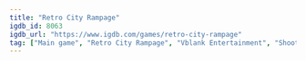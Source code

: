 ```yaml
---
title: "Retro City Rampage"
igdb_id: 8063
igdb_url: "https://www.igdb.com/games/retro-city-rampage"
tag: ["Main game", "Retro City Rampage", "Vblank Entertainment", "Shooter", "Puzzle", "Racing", "Adventure", "Indie", "Arcade", "Single player", "Bird view / Isometric", "Action", "Science fiction", "Stealth", "Comedy", "Sandbox", "Open world"]
---
```

